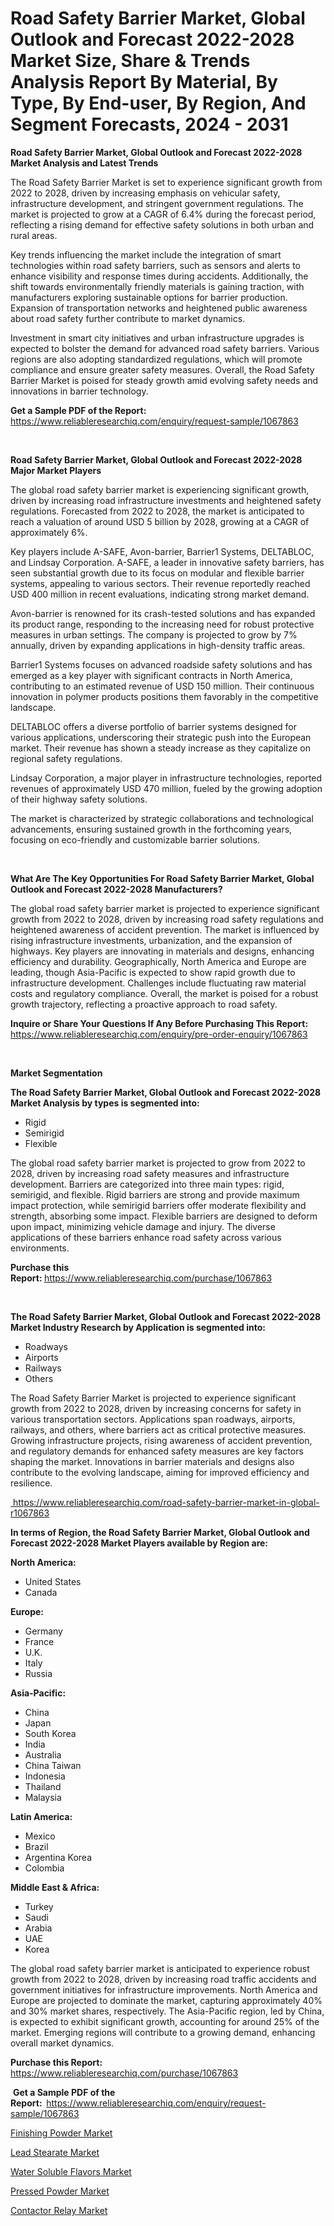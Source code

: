 <p><h1>Road Safety Barrier Market, Global Outlook and Forecast 2022-2028 Market Size, Share & Trends Analysis Report By Material, By Type, By End-user, By Region, And Segment Forecasts, 2024 - 2031</h1></p><p><strong>Road Safety Barrier Market, Global Outlook and Forecast 2022-2028 Market Analysis and Latest Trends</strong></p>
<p><p>The Road Safety Barrier Market is set to experience significant growth from 2022 to 2028, driven by increasing emphasis on vehicular safety, infrastructure development, and stringent government regulations. The market is projected to grow at a CAGR of 6.4% during the forecast period, reflecting a rising demand for effective safety solutions in both urban and rural areas.</p><p>Key trends influencing the market include the integration of smart technologies within road safety barriers, such as sensors and alerts to enhance visibility and response times during accidents. Additionally, the shift towards environmentally friendly materials is gaining traction, with manufacturers exploring sustainable options for barrier production. Expansion of transportation networks and heightened public awareness about road safety further contribute to market dynamics.</p><p>Investment in smart city initiatives and urban infrastructure upgrades is expected to bolster the demand for advanced road safety barriers. Various regions are also adopting standardized regulations, which will promote compliance and ensure greater safety measures. Overall, the Road Safety Barrier Market is poised for steady growth amid evolving safety needs and innovations in barrier technology.</p></p>
<p><strong>Get a Sample PDF of the Report:&nbsp;</strong> <a href="https://www.reliableresearchiq.com/enquiry/request-sample/1067863">https://www.reliableresearchiq.com/enquiry/request-sample/1067863</a></p>
<p>&nbsp;</p>
<p><strong>Road Safety Barrier Market, Global Outlook and Forecast 2022-2028 Major Market Players</strong></p>
<p><p>The global road safety barrier market is experiencing significant growth, driven by increasing road infrastructure investments and heightened safety regulations. Forecasted from 2022 to 2028, the market is anticipated to reach a valuation of around USD 5 billion by 2028, growing at a CAGR of approximately 6%.</p><p>Key players include A-SAFE, Avon-barrier, Barrier1 Systems, DELTABLOC, and Lindsay Corporation. A-SAFE, a leader in innovative safety barriers, has seen substantial growth due to its focus on modular and flexible barrier systems, appealing to various sectors. Their revenue reportedly reached USD 400 million in recent evaluations, indicating strong market demand.</p><p>Avon-barrier is renowned for its crash-tested solutions and has expanded its product range, responding to the increasing need for robust protective measures in urban settings. The company is projected to grow by 7% annually, driven by expanding applications in high-density traffic areas.</p><p>Barrier1 Systems focuses on advanced roadside safety solutions and has emerged as a key player with significant contracts in North America, contributing to an estimated revenue of USD 150 million. Their continuous innovation in polymer products positions them favorably in the competitive landscape.</p><p>DELTABLOC offers a diverse portfolio of barrier systems designed for various applications, underscoring their strategic push into the European market. Their revenue has shown a steady increase as they capitalize on regional safety regulations.</p><p>Lindsay Corporation, a major player in infrastructure technologies, reported revenues of approximately USD 470 million, fueled by the growing adoption of their highway safety solutions.</p><p>The market is characterized by strategic collaborations and technological advancements, ensuring sustained growth in the forthcoming years, focusing on eco-friendly and customizable barrier solutions.</p></p>
<p>&nbsp;</p>
<p><strong>What Are The Key Opportunities For Road Safety Barrier Market, Global Outlook and Forecast 2022-2028 Manufacturers?</strong></p>
<p><p>The global road safety barrier market is projected to experience significant growth from 2022 to 2028, driven by increasing road safety regulations and heightened awareness of accident prevention. The market is influenced by rising infrastructure investments, urbanization, and the expansion of highways. Key players are innovating in materials and designs, enhancing efficiency and durability. Geographically, North America and Europe are leading, though Asia-Pacific is expected to show rapid growth due to infrastructure development. Challenges include fluctuating raw material costs and regulatory compliance. Overall, the market is poised for a robust growth trajectory, reflecting a proactive approach to road safety.</p></p>
<p><strong>Inquire or Share Your Questions If Any Before Purchasing This Report:</strong> <a href="https://www.reliableresearchiq.com/enquiry/pre-order-enquiry/1067863">https://www.reliableresearchiq.com/enquiry/pre-order-enquiry/1067863</a></p>
<p>&nbsp;</p>
<p><strong>Market Segmentation</strong></p>
<p><strong>The Road Safety Barrier Market, Global Outlook and Forecast 2022-2028 Market Analysis by types is segmented into:</strong></p>
<p><ul><li>Rigid</li><li>Semirigid</li><li>Flexible</li></ul></p>
<p><p>The global road safety barrier market is projected to grow from 2022 to 2028, driven by increasing road safety measures and infrastructure development. Barriers are categorized into three main types: rigid, semirigid, and flexible. Rigid barriers are strong and provide maximum impact protection, while semirigid barriers offer moderate flexibility and strength, absorbing some impact. Flexible barriers are designed to deform upon impact, minimizing vehicle damage and injury. The diverse applications of these barriers enhance road safety across various environments.</p></p>
<p><strong>Purchase this Report:&nbsp;</strong><a href="https://www.reliableresearchiq.com/purchase/1067863">https://www.reliableresearchiq.com/purchase/1067863</a></p>
<p>&nbsp;</p>
<p><strong>The Road Safety Barrier Market, Global Outlook and Forecast 2022-2028 Market Industry Research by Application is segmented into:</strong></p>
<p><ul><li>Roadways</li><li>Airports</li><li>Railways</li><li>Others</li></ul></p>
<p><p>The Road Safety Barrier Market is projected to experience significant growth from 2022 to 2028, driven by increasing concerns for safety in various transportation sectors. Applications span roadways, airports, railways, and others, where barriers act as critical protective measures. Growing infrastructure projects, rising awareness of accident prevention, and regulatory demands for enhanced safety measures are key factors shaping the market. Innovations in barrier materials and designs also contribute to the evolving landscape, aiming for improved efficiency and resilience.</p></p>
<p><a href="https://www.reliableresearchiq.com/road-safety-barrier-market-in-global-r1067863">&nbsp;https://www.reliableresearchiq.com/road-safety-barrier-market-in-global-r1067863</a></p>
<p><strong>In terms of Region, the Road Safety Barrier Market, Global Outlook and Forecast 2022-2028 Market Players available by Region are:</strong></p>
<p>
    <p> <strong> North America: </strong>
        <ul>
            <li>United States</li>
            <li>Canada</li>
        </ul>
        </p> 
    <p> <strong> Europe: </strong>
        <ul>
            <li>Germany</li>
            <li>France</li>
            <li>U.K.</li>
            <li>Italy</li>
            <li>Russia</li>
        </ul>
        </p> 
    <p> <strong> Asia-Pacific: </strong>
        <ul>
            <li>China</li>
            <li>Japan</li>
            <li>South Korea</li>
            <li>India</li>
            <li>Australia</li>
            <li>China Taiwan</li>
            <li>Indonesia</li>
            <li>Thailand</li>
            <li>Malaysia</li>
        </ul>
        </p> 
    <p> <strong> Latin America: </strong>
        <ul>
            <li>Mexico</li>
            <li>Brazil</li>
            <li>Argentina Korea</li>
            <li>Colombia</li>
        </ul>
        </p> 
    <p> <strong> Middle East & Africa: </strong>
        <ul>
            <li>Turkey</li>
            <li>Saudi</li>
            <li>Arabia</li>
            <li>UAE</li>
            <li>Korea</li>
        </ul>
    </p>
    </p>
<p><p>The global road safety barrier market is anticipated to experience robust growth from 2022 to 2028, driven by increasing road traffic accidents and government initiatives for infrastructure improvements. North America and Europe are projected to dominate the market, capturing approximately 40% and 30% market shares, respectively. The Asia-Pacific region, led by China, is expected to exhibit significant growth, accounting for around 25% of the market. Emerging regions will contribute to a growing demand, enhancing overall market dynamics.</p></p>
<p><strong>Purchase this Report: </strong><a href="https://www.reliableresearchiq.com/purchase/1067863">https://www.reliableresearchiq.com/purchase/1067863</a></p>
<p>&nbsp;<strong>Get a Sample PDF of the Report:&nbsp;&nbsp;</strong><a href="https://www.reliableresearchiq.com/enquiry/request-sample/1067863">https://www.reliableresearchiq.com/enquiry/request-sample/1067863</a></p>
<p><strong></strong></p>
<p><p><a href="https://www.linkedin.com/pulse/market-dynamics-future-trends-global-finishing-powder-sector-hedsf?trackingId=YOV7Dp5HTzmCUi7fXoebCg%3D%3D">Finishing Powder Market</a></p><p><a href="https://issuu.com/reportprime-2/docs/lead-stearate-market-size-2030.pptx_f7994a548ae976">Lead Stearate Market</a></p><p><a href="https://issuu.com/reportprime-2/docs/water-soluble-flavors-market-size-2_8c8d501df9688b">Water Soluble Flavors Market</a></p><p><a href="https://www.linkedin.com/pulse/pressed-powder-market-size-growth-trends-industry-analysis-ployf?trackingId=77%2BBmz5PQDySqc40UMrJYg%3D%3D">Pressed Powder Market</a></p><p><a href="https://medium.com/@caroline.hamilton5656/the-market-study-covers-the-contactor-relay-market-across-various-segments-a10f0f979fec">Contactor Relay Market</a></p></p>